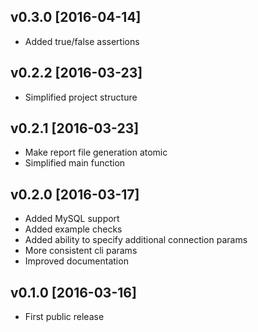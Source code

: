 ## v0.3.0 [2016-04-14]

- Added true/false assertions

## v0.2.2 [2016-03-23]

- Simplified project structure

## v0.2.1 [2016-03-23]

- Make report file generation atomic
- Simplified main function

## v0.2.0 [2016-03-17]

- Added MySQL support
- Added example checks
- Added ability to specify additional connection params
- More consistent cli params
- Improved documentation

## v0.1.0 [2016-03-16]

- First public release

